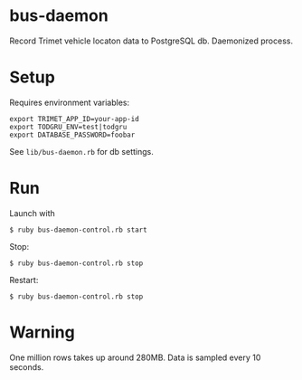 # bus-daemon

Record Trimet vehicle locaton data to PostgreSQL db. Daemonized process.

# Setup

Requires environment variables:

```
export TRIMET_APP_ID=your-app-id
export TODGRU_ENV=test|todgru
export DATABASE_PASSWORD=foobar
```

See `lib/bus-daemon.rb` for db settings.

# Run

Launch with

`$ ruby bus-daemon-control.rb start`

Stop:

`$ ruby bus-daemon-control.rb stop`

Restart:

`$ ruby bus-daemon-control.rb stop`

# Warning

One million rows takes up around 280MB. Data is sampled every 10 seconds.
